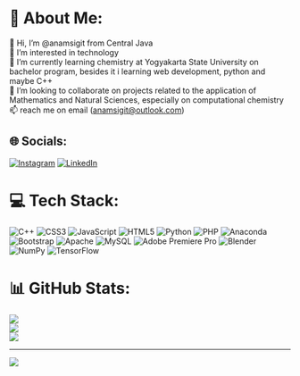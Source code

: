 # 💫 About Me:
👋 Hi, I’m @anamsigit from Central Java<br>👀 I’m interested in technology<br>🌱 I’m currently learning chemistry at Yogyakarta State University on bachelor program, besides it i learning web development, python and maybe C++<br>💞️ I’m looking to collaborate on projects related to the application of Mathematics and Natural Sciences, especially on computational chemistry<br>📫 reach me on email (anamsigit@outlook.com)


## 🌐 Socials:
[![Instagram](https://img.shields.io/badge/Instagram-%23E4405F.svg?logo=Instagram&logoColor=white)](https://instagram.com/anamsigit) [![LinkedIn](https://img.shields.io/badge/LinkedIn-%230077B5.svg?logo=linkedin&logoColor=white)](https://linkedin.com/in/anamsigit) 

# 💻 Tech Stack:
![C++](https://img.shields.io/badge/c++-%2300599C.svg?style=for-the-badge&logo=c%2B%2B&logoColor=white) ![CSS3](https://img.shields.io/badge/css3-%231572B6.svg?style=for-the-badge&logo=css3&logoColor=white) ![JavaScript](https://img.shields.io/badge/javascript-%23323330.svg?style=for-the-badge&logo=javascript&logoColor=%23F7DF1E) ![HTML5](https://img.shields.io/badge/html5-%23E34F26.svg?style=for-the-badge&logo=html5&logoColor=white) ![Python](https://img.shields.io/badge/python-3670A0?style=for-the-badge&logo=python&logoColor=ffdd54) ![PHP](https://img.shields.io/badge/php-%23777BB4.svg?style=for-the-badge&logo=php&logoColor=white) ![Anaconda](https://img.shields.io/badge/Anaconda-%2344A833.svg?style=for-the-badge&logo=anaconda&logoColor=white) ![Bootstrap](https://img.shields.io/badge/bootstrap-%23563D7C.svg?style=for-the-badge&logo=bootstrap&logoColor=white) ![Apache](https://img.shields.io/badge/apache-%23D42029.svg?style=for-the-badge&logo=apache&logoColor=white) ![MySQL](https://img.shields.io/badge/mysql-%2300f.svg?style=for-the-badge&logo=mysql&logoColor=white) ![Adobe Premiere Pro](https://img.shields.io/badge/Adobe%20Premiere%20Pro-9999FF.svg?style=for-the-badge&logo=Adobe%20Premiere%20Pro&logoColor=white) ![Blender](https://img.shields.io/badge/blender-%23F5792A.svg?style=for-the-badge&logo=blender&logoColor=white) ![NumPy](https://img.shields.io/badge/numpy-%23013243.svg?style=for-the-badge&logo=numpy&logoColor=white) ![TensorFlow](https://img.shields.io/badge/TensorFlow-%23FF6F00.svg?style=for-the-badge&logo=TensorFlow&logoColor=white)
# 📊 GitHub Stats:
![](https://github-readme-stats.vercel.app/api?username=anamsigit&theme=vue-dark&hide_border=true&include_all_commits=true&count_private=false)<br/>
![](https://github-readme-streak-stats.herokuapp.com/?user=anamsigit&theme=vue-dark&hide_border=true)<br/>
![](https://github-readme-stats.vercel.app/api/top-langs/?username=anamsigit&theme=vue-dark&hide_border=true&include_all_commits=true&count_private=false&layout=compact)

---
[![](https://visitcount.itsvg.in/api?id=anamsigit&icon=5&color=3)](https://visitcount.itsvg.in)

<!-- Proudly created with GPRM ( https://gprm.itsvg.in ) -->
